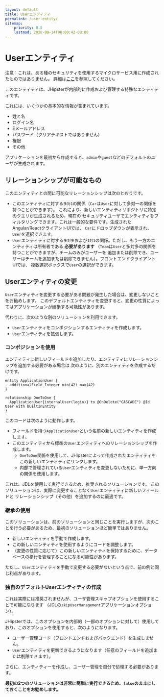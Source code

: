 ```yaml
---
layout: default
title: Userエンティティ
permalink: /user-entity/
sitemap:
    priority: 0.5
    lastmod: 2020-09-14T00:00:42-00:00
---
```


# <i class="fa fa-user"></i> Userエンティティ

注意：これは、ある種のセキュリティを使用するマイクロサービス用に作成されたものではありません。
詳細は<a href="/creating-microservices/">ここ</a>を参照してください。

このエンティティは、JHipsterが内部的に作成および管理する特殊なエンティティです。

これには、いくつかの基本的な情報が含まれています。
- 姓と名
- ログイン名
- Eメールアドレス
- パスワード（クリアテキストではありません）
- 権限
- その他

アプリケーションを最初から作成すると、`admin`や`guest`などのデフォルトのユーザが生成されます。

## リレーションシップが可能なもの

このエンティティとの間に可能なリレーションシップは次のとおりです。
  - このエンティティに対する`多対1`の関係（`Car`は`User`に対して多対一の関係を持つことができます）。
    これにより、新しいエンティティリポジトリに特定のクエリが生成されるため、現在の
    セキュリティユーザでエンティティをフィルタリングできます。これは一般的な要件です。生成されたAngular/ReactクライアントUIでは、
    `Car`にドロップダウンが表示され、`User`を選択できます。
  - `User`エンティティに対する`多対多`および`1対1`の関係。ただし、もう一方のエンティティは所有者である __必要があります__ 
    （`Team`は`User`と多対多の関係を持つことができますが、チームのみがユーザーを
    追加または削除でき、ユーザーはチームを追加または削除できません）。フロントエンドクライアントUIでは、
    複数選択ボックスで`User`の選択ができます。

## Userエンティティの変更

`User`エンティティを変更する必要がある問題が発生した場合は、変更しないことをお勧めします。
このデフォルトエンティティを変更すると、変更の性質によってはアプリケーションが破損する可能性があります。

代わりに、次のような別のソリューションを利用できます。
  - `User`エンティティをコンポジションするエンティティを作成します。
  - `User`エンティティを拡張します。

### コンポジションを使用

エンティティに新しいフィールドを追加したり、エンティティにリレーションシップを追加する必要がある場合は
次のように、別のエンティティを作成するだけです。

```jdl
entity ApplicationUser {
  additionalField Integer min(42) max(42)
}

relationship OneToOne {
  ApplicationUser{internalUser(login)} to @OnDelete("CASCADE") @Id User with builtInEntity
}
```

このコードは次のように動作します。
  - フィールドを持つ`ApplicationUser`という名前の新しいエンティティを作成します。
  - このエンティティから標準の`User`エンティティへのリレーションシップを作成します。
    - `OneToOne`関係を使用して、JHipsterによって作成されたエンティティをこの新しいエンティティにリンクします。
    - 内部で管理されている`User`エンティティを変更しないために、単一方向の関係を使用します。

これは、JDLを使用して実行できるため、推奨されるソリューションです。
このソリューションは、実際に変更することなく`User`エンティティに新しいフィールドと
リレーションシップ（その他）を追加するのに最適です。

### 継承の使用

このソリューションは、前のソリューションと同じことを実行しますが、次のことを行う必要があるため、最初のソリューションほど簡単ではありません。
  - 新しいエンティティを手動で作成します。
  - この新しいエンティティを使用するようにコードを調整します。
  - （変更の性質に応じて）この新しいエンティティを保持するために、データベースの移行を管理することになる可能性があります。

ただし、`User`エンティティを手動で変更する必要がないという点で、前の例と同じ利点があります。

### 独自のデフォルトUserエンティティの作成

これは実際には推奨されませんが、ユーザ管理スキップオプションを使用することで可能になります
（JDLの`skipUserManagement`アプリケーションオプション）。

JHipsterでは、このオプションを内部的（一部のオプションに対して）使用しており、このオプションを使用すると、次のようになります。
  - ユーザー管理コード（フロントエンドおよびバックエンド）を生成しません。
  - `User`エンティティを更新できるようになります（任意のフィールドを追加または削除できます）。

さらに、エンティティーを作成し、ユーザー管理を自分で処理する必要があります。

**最初の2つのソリューションは非常に簡単に実行できるため、`false`のままにしておくことをお勧めします。**
